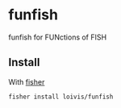 # funfish

funfish for FUNctions of FISH


## Install

With [fisher]

```
fisher install loivis/funfish
```

[fisher]: https://github.com/jorgebucaran/fisher
